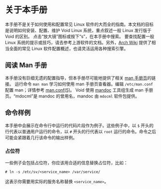 # 关于本手册

本手册不是关于如何使用和配置常见 Linux 软件的大而全的指南。本文档的目标是说明如何安装、配置、维护 Void Linux 系统，重点叙述一般 Linux 发行版于 Void 的区别。
点击“放大镜”图标或按下“s”，在本手册中搜索。
要查找配置一般 Linux 系统的提示或技巧，请去参考上游软件的文档。另外，[Arch Wiki](https://wiki.archlinux.org/) 提供了相当全面的常见 Linux 软件配置概述，也请灵活运用各种搜索引擎。

## 阅读 Man 手册
本手册没有巨细无遗的配置指导，但本手册尽可能地提供了相关 [man 手册页](https://man.voidlinux.org/)的链接。
运行命令 `man man` 学习如何使用 man 手册页查看器。编辑 `/etc/man.conf` 配置 man；详情参考 [man.conf(5)](https://man.voidlinux.org/man.conf.5)。
Void 使用 [mandoc](https://mandoc.bsd.lv/) 工具组生成 man 手册页。“mdocml”是 mandoc 的曾用名，mandoc 由 `mdocml` 软件包提供。

## 命令样例

本手册中会展示在命令行中运行的代码片段作为例子。这些例子中，以 `$` 开头的行代表以普通用户运行的命令，以 `#` 开头的行代表以 `root` 运行的命令。命令之后可能会紧跟着几行该命令的输出样例。


### 占位符

一些例子会包括占位符，你应该用合适的信息替换占位符，比如：

```
# ln -s /etc/sv/<service_name> /var/service/
```

这表示你需要用实际的服务名称替换 `<service_name>`。


